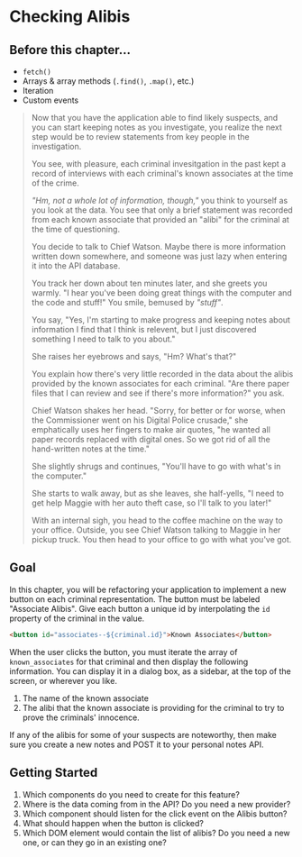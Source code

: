 # Checking Alibis

## Before this chapter...

- `fetch()`
- Arrays & array methods (`.find()`, `.map()`, etc.)
- Iteration
- Custom events

> Now that you have the application able to find likely suspects, and you can start keeping notes as you investigate, you realize the next step would be to review statements from key people in the investigation.
>
> You see, with pleasure, each criminal invesitgation in the past kept a record of interviews with each criminal's known associates at the time of the crime.
>
> _"Hm, not a whole lot of information, though,"_ you think to yourself as you look at the data. You see that only a brief statement was recorded from each known associate that provided an "alibi" for the criminal at the time of questioning.
>
> You decide to talk to Chief Watson. Maybe there is more information written down somewhere, and someone was just lazy when entering it into the API database.
>
> You track her down about ten minutes later, and she greets you warmly. "I hear you've been doing great things with the computer and the code and stuff!" You smile, bemused by _"stuff"_.
>
> You say, "Yes, I'm starting to make progress and keeping notes about information I find that I think is relevent, but I just discovered something I need to talk to you about."
>
> She raises her eyebrows and says, "Hm? What's that?"
>
> You explain how there's very little recorded in the data about the alibis provided by the known associates for each criminal. "Are there paper files that I can review and see if there's more information?" you ask.
>
> Chief Watson shakes her head. "Sorry, for better or for worse, when the Commissioner went on his Digital Police crusade," she emphatically uses her fingers to make air quotes, "he wanted all paper records replaced with digital ones. So we got rid of all the hand-written notes at the time."
>
> She slightly shrugs and continues, "You'll have to go with what's in the computer."
>
> She starts to walk away, but as she leaves, she half-yells, "I need to get help Maggie with her auto theft case, so I'll talk to you later!"
>
> With an internal sigh, you head to the coffee machine on the way to your office. Outside, you see Chief Watson talking to Maggie in her pickup truck. You then head to your office to go with what you've got.

## Goal

In this chapter, you will be refactoring your application to implement a new button on each criminal representation. The button must be labeled "Associate Alibis". Give each button a unique id by interpolating the `id` property of the criminal in the value.

```html
<button id="associates--${criminal.id}">Known Associates</button>
```

When the user clicks the button, you must iterate the array of `known_associates` for that criminal and then display the following information. You can display it in a dialog box, as a sidebar, at the top of the screen, or wherever you like.

1. The name of the known associate
1. The alibi that the known associate is providing for the criminal to try to prove the criminals' innocence.

If any of the alibis for some of your suspects are noteworthy, then make sure you create a new notes and POST it to your personal notes API.

## Getting Started

1. Which components do you need to create for this feature?
1. Where is the data coming from in the API? Do you need a new provider?
1. Which component should listen for the click event on the Alibis button?
1. What should happen when the button is clicked?
1. Which DOM element would contain the list of alibis? Do you need a new one, or can they go in an existing one?
